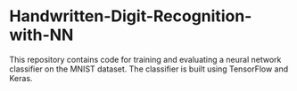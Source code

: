 # Handwritten-Digit-Recognition-with-NN
This repository contains code for training and evaluating a neural network classifier on the MNIST dataset. The classifier is built using TensorFlow and Keras.
